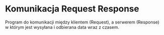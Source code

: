 # Komunikacja Request Response
Program do komunikacji między klientem (Request), a serwerem (Response) w którym jest wysyłana i odbierana data wraz z czasem.
 
